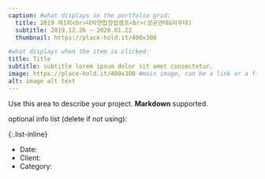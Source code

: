 ```yaml
---
caption: #what displays in the portfolio grid:
  title: 2019 제1회<br>대학연합창업캠프<br>(성균관대&아주대)
  subtitle: 2019.12.26 ~ 2020.01.22
  thumbnail: https://place-hold.it/400x300

#what displays when the item is clicked:
title: Title
subtitle: subtitle lorem ipsum dolor sit amet consectetur.
image: https://place-hold.it/400x300 #main image, can be a link or a file in assets/img/portfolio
alt: image alt text
---
```


Use this area to describe your project. **Markdown** supported.

optional info list (delete if not using):

{:.list-inline}

- Date:
- Client:
- Category:
